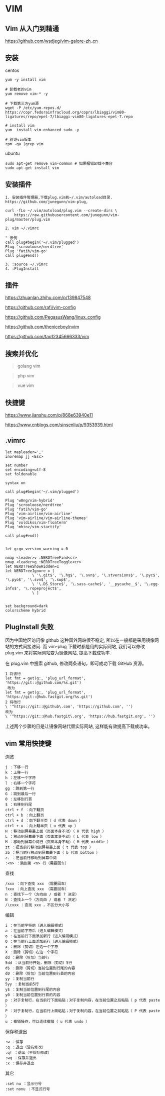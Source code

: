 # VIM

## Vim 从入门到精通

https://github.com/wsdjeg/vim-galore-zh_cn

## 安装

centos

```shell
yum -y install vim

# 卸载老的vim
yum remove vim-* -y

# 下载第三方yum源
wget -P /etc/yum.repos.d/  https://copr.fedorainfracloud.org/coprs/lbiaggi/vim80-ligatures/repo/epel-7/lbiaggi-vim80-ligatures-epel-7.repo

# install vim
yum  install vim-enhanced sudo -y

# 验证vim版本
rpm -qa |grep vim
```

ubuntu

```shell
sudo apt-get remove vim-common # 如果报错卸载不兼容
sudo apt-get install vim
```

## 安装插件

```
1. 安装插件管理器,下载plug.vim到~/.vim/autoload目录. https://github.com/junegunn/vim-plug,

curl -fLo ~/.vim/autoload/plug.vim --create-dirs \
    https://raw.githubusercontent.com/junegunn/vim-plug/master/plug.vim

2. vim ~/.vimrc

" 示例
call plug#begin('~/.vim/plugged')
Plug 'scrooloose/nerdtree'
Plug 'fatih/vim-go'
call plug#end()

3. :source ~/.vimrc
4. :PlugInstall
```

## 插件

https://zhuanlan.zhihu.com/p/139847548

https://github.com/rafi/vim-config

https://github.com/PegasusWang/linux_config

https://github.com/theniceboy/nvim

https://github.com/tao12345666333/vim

## 搜索并优化

> golang vim

> php vim

> vue vim

## 快捷键

https://www.jianshu.com/p/868e63940e11

https://www.cnblogs.com/sinsenliu/p/9353939.html

## .vimrc

```
let mapleader=','
inoremap jj <Esc>

set number
set encoding=utf-8
set foldenable

syntax on

call plug#begin('~/.vim/plugged')

Plug 'w0ng/vim-hybrid'
Plug 'scrooloose/nerdtree'
Plug 'fatih/vim-go'
Plug 'vim-airline/vim-airline'
Plug 'vim-airline/vim-airline-themes'
Plug 'voldikss/vim-floaterm'
Plug 'mhinz/vim-startify'

call plug#end()


let g:go_version_warning = 0

nmap <leader>v :NERDTreeFind<cr>
nmap <leader>g :NERDTreeToggle<cr>
let NERDTreeShowHidden=1
let NERDTreeIgnore = [
            \ '\.git$', '\.hg$', '\.svn$', '\.stversions$', '\.pyc$', '\.pyo$', '\.svn$', '\.swp$',
            \ '\.DS_Store$', '\.sass-cache$', '__pycache__$', '\.egg-info$', '\.ropeproject$',
            \ ]


set background=dark
colorscheme hybrid
```

## PlugInstall 失败

因为中国地区访问像 github 这种国外网站很不稳定, 所以在一般都是采用镜像网站的方式间接访问. 而 vim-plug 下载时都是用的实际网站, 我们可以修改 plug.vim 来将实际网站变为镜像网站, 提高下载成功率.

在 plug.vim 中搜索 github, 修改两条语句，即可成功下载 GitHub 资源。

```
1 将该行
let fmt = get(g:, 'plug_url_format', 'https://git::@github.com/%s.git')
 改为
let fmt = get(g:, 'plug_url_format', 'https://git::@hub.fastgit.org/%s.git')
2 将改行
\ '^https://git::@github\.com', 'https://github.com', '')
改为
\ '^https://git::@hub.fastgit\.org', 'https://hub.fastgit.org', '')
```

上述两个步骤的目是让镜像网站代替实际网站, 这样能有效提高下载成功率。

## vim 常用快捷键

浏览

```
j ：下移一行
k ：上移一行
h ：左移一个字符
l ：右移一个字符
gg ：跳到第一行
G ：跳到最后一行
0 ：左移到行首
$ ：右移到行尾
ctrl + f ：向下翻页
ctrl + b ：向上翻页
ctrl + d ：向下翻半页（ d 代表 down ）
ctrl + u ：向上翻半页（ u 代表 up ）
H ：移动到屏幕最上面（页面本身不动）（ H 代表 high ）
L ：移动到屏幕最下面（页面本身不动）（ L 代表 low ）
M ：移动到屏幕中间行（页面本身不动）（ M 代表 middle ）
zt ：把当前行移动到屏幕最上面（ t 代表 top ）
zb ：把当前行移动到屏幕最下面（ b 代表 bottom ）
z. ：把当前行移动到屏幕中间
:<n> ：跳到第 <n> 行（需要回车）
```

查找

```
/xxx ：向下查找 xxx （需要回车）
?xxx ：向上查找 xxx （需要回车）
n ：查找下一个（方向由 / 或者 ? 决定）
N ：查找上一个（方向由 / 或者 ? 决定）
/\cxxx ：查找 xxx ，不区分大小写
```

编辑

```
i ：在当前字符前（进入编辑模式）
a ：在当前字符后（进入编辑模式）
o ：在当前行下面添加新行（进入编辑模式）
O ：在当前行上面添加新行（进入编辑模式）
x ：删除（剪切）左边一个字符
X ：删除（剪切）右边一个字符
dd ：删除（剪切）当前行
5dd ：从当前行开始，删除（剪切）5行
d$ ：删除（剪切）当前位置到行尾的内容
d0 ：删除（剪切）当前位置到行首的内容
yy ：复制当前行
5yy ：复制当前5行
y$ ：复制当前位置到行尾的内容
y0 ：复制当前位置到行首的内容
p ：对于复制行，在当前行下面粘贴；对于复制内容，在当前位置之后粘贴（ p 代表 paste ）
P ：对于复制行，在当前行上面粘贴；对于复制内容，在当前位置之前粘贴（ P 代表 paste ）
u ：撤销操作，可以连续撤销（ u 代表 undo ）
```

保存和退出

```
:w ：保存
:q ：退出（没有修改）
:q! ：退出（不保存修改）
:wq ：保存并退出
:x ：保存并退出
```

其它

```
:set nu ：显示行号
:set nonu ：不显式行号
```
